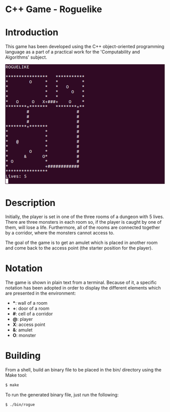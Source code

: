 # C++ Game - Roguelike

Introduction
============

This game has been developed using the C++ object-oriented programming language as a part of a practical work for the
'Computability and Algorithms' subject.

![Image Rogue](https://raw.githubusercontent.com/tteguayco/Rogue/master/prototype/start.png)

Description
===========

Initially, the player is set in one of the three rooms of a dungeon with 5 lives. There are three monsters in each room so, 
if the player is caught by one of them, will lose a life. Furthermore, all of the rooms are connected together by a corridor, 
where the monsters cannot access to.

The goal of the game is to get an amulet which is placed in another room and come back to the access point (the starter position
for the player).

Notation
========

The game is shown in plain text from a terminal. Because of it, a specific notation has been adopted in order to display the different
elements which are presented in the environment:

* __*__: wall of a room
* __+__: door of a room
* __#__: cell of a corridor
* __@__: player
* __X__: access point
* __&__: amulet
* __O__: monster

Building
========

From a shell, build an binary file to be placed in the bin/ directory using the Make tool:
```sh
$ make
```

To run the generated binary file, just run the following:
```sh
$ ./bin/rogue
```
